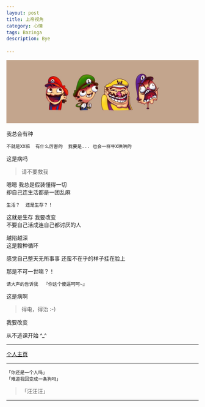```yaml
---
layout: post
title: 上帝视角
category: 心情
tags: Bazinga
description: Bye

---
```


![](https://raw.githubusercontent.com/Ashtray/Ashtray.github.io/master/imag/%E7%8E%9B%E4%B8%BD.png)

我总会有种  

	不就是XX嘛  有什么厉害的  我要是... 也会一样牛X哄哄的  

这是病吗  

>请不要救我  

 <!-- more -->

嗯嗯  我总是假装懂得一切   
却自己连生活都是一团乱麻  

	生活？  还是生存？！

这就是生存  我要改变  
不要自己活成连自己都讨厌的人  

越陷越深  
这是毅种循环  

感觉自己整天无所事事  还蛮不在乎的样子挂在脸上  

那是不可一世嘛？！  

	请大声的告诉我  『你这个傻逼呵呵~』

这是病啊  

>得电，得治 :-)  

我要改变  

从不逃课开始  ^_^  

--------------------

[个人主页](http://Ashtray.github.io)

----------

	「你还是一个人吗」
	「难道我回变成一条狗吗」  

>「汪汪汪」

-----------------
    
 
